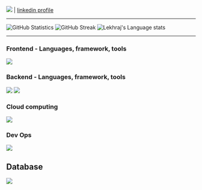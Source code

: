 ![](https://komarev.com/ghpvc/?username=nitinkc)   |   [linkedin profile](https://www.linkedin.com/in/lekhraj-dinkar-25872140/)

---

![GitHub Statistics](https://github-readme-stats.vercel.app/api?username=lekhrajdinkar&show_icons=true&theme=light) 
![GitHub Streak](https://github-readme-streak-stats.herokuapp.com?user=lekhrajdinkar&theme=light&date_format=M%20j%5B%2C%20Y%5D)
![Lekhraj's Language stats](https://github-readme-stats-eight-theta.vercel.app/api/top-langs/?username=lekhrajdinkar&layout=compact&langs_count=8&hide_border=true&theme=light&hide=Jupyter%20Notebook,HTML)

---

### Frontend - Languages, framework, tools
<img src="https://skillicons.dev/icons?i=angular,ts,css,html,js,redux&theme=light" />

### Backend - Languages, framework, tools
<img src="https://skillicons.dev/icons?i=java,spring,hibernate,python,django,nodejs,maven,bash,linux&theme=light" />  
<img src="https://skillicons.dev/icons?i=eclipse,idea,pycharm,vscode,git,github,postman,kafka,rabbitmq&theme=light" />

### Cloud computing
<img src="https://skillicons.dev/icons?i=aws,terraform&theme=light" />

### Dev Ops
<img src="https://skillicons.dev/icons?i=docker,kubernetes,pipeline&theme=light" />

## Database
<img src="https://skillicons.dev/icons?i=postgres,sybase,oracle&theme=light" />
